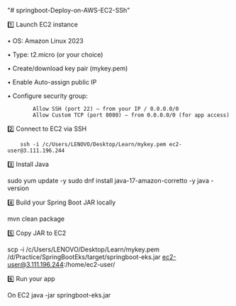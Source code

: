 "# springboot-Deploy-on-AWS-EC2-SSh" 


1️⃣ Launch EC2 instance

•	OS: Amazon Linux 2023

•	Type: t2.micro (or your choice)

•	Create/download key pair (mykey.pem)

•	Enable Auto-assign public IP

•	Configure security group:

			Allow SSH (port 22) — from your IP / 0.0.0.0/0
			Allow Custom TCP (port 8080) — from 0.0.0.0/0 (for app access)

2️⃣ Connect to EC2 via SSH


		ssh -i /c/Users/LENOVO/Desktop/Learn/mykey.pem ec2-user@3.111.196.244
  
3️⃣ Install Java

sudo yum update -y
sudo dnf install java-17-amazon-corretto -y
java -version


4️⃣ Build your Spring Boot JAR locally

mvn clean package


5️⃣ Copy JAR to EC2


scp -i /c/Users/LENOVO/Desktop/Learn/mykey.pem /d/Practice/SpringBootEks/target/springboot-eks.jar ec2-user@3.111.196.244:/home/ec2-user/

6️⃣ Run your app

On EC2
java -jar springboot-eks.jar
